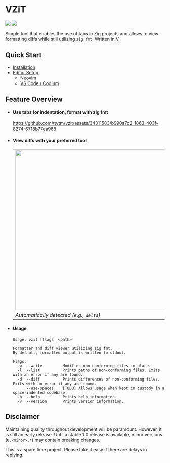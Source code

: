 # VZiT

[badge__build]: https://img.shields.io/github/actions/workflow/status/ttytm/vzit/ci.yml?branch=main&logo=github&logoColor=C0CAF5&labelColor=333
[badge__version]: https://img.shields.io/github/v/release/ttytm/vzit?logo=task&logoColor=C0CAF5&labelColor=333

[![][badge__build]](https://github.com/ttytm/vzit/actions?query=branch%3Amain)
[![][badge__version]](https://github.com/ttytm/vzit/releases/latest)

Simple tool that enables the use of tabs in Zig projects and allows to view formatting diffs while still utilizing `zig fmt`. Written in V.

## Quick Start

- [Installation](https://github.com/ttytm/vzit/wiki/Installation)
- [Editor Setup](https://github.com/ttytm/vzit/wiki/Editor-Setup)
  - [Neovim](https://github.com/ttytm/vzit/wiki/Editor-Setup#neovim)
  - [VS Code / Codium](https://github.com/ttytm/vzit/wiki/Editor-Setup#vs-code--codium)

## Feature Overview

- #### Use tabs for indentation, format with zig fmt

  https://github.com/ttytm/vzit/assets/34311583/b990a7c2-1863-403f-8274-6718b77ea968

- #### View diffs with your preferred tool

  <!-- prettier-ignore -->
  |   |   |
  | - | - |
  | <img width=506 src="https://github.com/ttytm/vzit/assets/34311583/9a42d2ff-f172-4859-b039-b0c2934092b1"> | <img width=506 src="https://github.com/ttytm/vzit/assets/34311583/79e85cf1-02c0-4a06-825c-279c60d6c38a"> |
  | _Automatically detected (e.g., `delta`)_ | _Or explicitly set (e.g., `diff`)_ |

- #### Usage

  ```
  Usage: vzit [flags] <path>

  Formatter and diff viewer utilizing zig fmt.
  By default, formatted output is written to stdout.

  Flags:
    -w  --write         Modifies non-conforming files in-place.
    -l  --list          Prints paths of non-conforming files. Exits with an error if any are found.
    -d  --diff          Prints differences of non-conforming files. Exits with an error if any are found.
        --use-spaces    [TODO] Allows usage when kept in custody in a space-indented codebase.
    -h  --help          Prints help information.
    -v  --version       Prints version information.
  ```

## Disclaimer

Maintaining quality throughout development will be paramount.
However, it is still an early release. Until a stable 1.0 release is available, minor versions (`0.<minor>.*`) may contain breaking changes.

This is a spare time project. Please take it easy if there are delays in replying.
